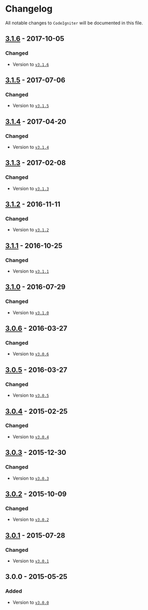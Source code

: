 # Changelog

All notable changes to `CodeIgniter` will be documented in this file.

## [3.1.6](https://github.com/rougin/codeigniter/compare/v3.1.5...v3.1.6) - 2017-10-05

### Changed
- Version to [`v3.1.6`](http://www.codeigniter.com/user_guide/changelog.html#version-3-1-6)

## [3.1.5](https://github.com/rougin/codeigniter/compare/v3.1.4...v3.1.5) - 2017-07-06

### Changed
- Version to [`v3.1.5`](http://www.codeigniter.com/user_guide/changelog.html#version-3-1-5)

## [3.1.4](https://github.com/rougin/codeigniter/compare/v3.1.3...v3.1.4) - 2017-04-20

### Changed
- Version to [`v3.1.4`](http://www.codeigniter.com/user_guide/changelog.html#version-3-1-4)

## [3.1.3](https://github.com/rougin/codeigniter/compare/v3.1.2...v3.1.3) - 2017-02-08

### Changed
- Version to [`v3.1.3`](http://www.codeigniter.com/user_guide/changelog.html#version-3-1-3)

## [3.1.2](https://github.com/rougin/codeigniter/compare/v3.1.1...v3.1.2) - 2016-11-11

### Changed
- Version to [`v3.1.2`](http://www.codeigniter.com/user_guide/changelog.html#version-3-1-2)

## [3.1.1](https://github.com/rougin/codeigniter/compare/v3.1.0...v3.1.1) - 2016-10-25

### Changed
- Version to [`v3.1.1`](http://www.codeigniter.com/user_guide/changelog.html#version-3-1-1)

## [3.1.0](https://github.com/rougin/codeigniter/compare/v3.0.6...v3.1.0) - 2016-07-29

### Changed
- Version to [`v3.1.0`](http://www.codeigniter.com/user_guide/changelog.html#version-3-1-0)

## [3.0.6](https://github.com/rougin/codeigniter/compare/v3.0.5...v3.0.6) - 2016-03-27

### Changed
- Version to [`v3.0.6`](http://www.codeigniter.com/user_guide/changelog.html#version-3-0-6)

## [3.0.5](https://github.com/rougin/codeigniter/compare/v3.0.4...v3.0.5) - 2016-03-27

### Changed
- Version to [`v3.0.5`](http://www.codeigniter.com/user_guide/changelog.html#version-3-0-5)

## [3.0.4](https://github.com/rougin/codeigniter/compare/v3.0.3...v3.0.4) - 2015-02-25

### Changed
- Version to [`v3.0.4`](http://www.codeigniter.com/user_guide/changelog.html#version-3-0-4)

## [3.0.3](https://github.com/rougin/codeigniter/compare/v3.0.2...v3.0.3) - 2015-12-30

### Changed
- Version to [`v3.0.3`](http://www.codeigniter.com/user_guide/changelog.html#version-3-0-3)

## [3.0.2](https://github.com/rougin/codeigniter/compare/v3.0.1...v3.0.2) - 2015-10-09

### Changed
- Version to [`v3.0.2`](http://www.codeigniter.com/user_guide/changelog.html#version-3-0-2)

## [3.0.1](https://github.com/rougin/codeigniter/compare/v3.0.0...v3.0.1) - 2015-07-28

### Changed
- Version to [`v3.0.1`](http://www.codeigniter.com/user_guide/changelog.html#version-3-0-1)

## 3.0.0 - 2015-05-25

### Added
- Version to [`v3.0.0`](http://www.codeigniter.com/user_guide/changelog.html#version-3-0-0)

